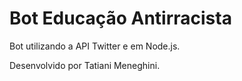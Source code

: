 # Bot Educação Antirracista

Bot utilizando a API Twitter e em Node.js.

Desenvolvido por Tatiani Meneghini.